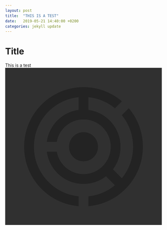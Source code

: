 ```yaml
---
layout: post
title:  "THIS IS A TEST"
date:   2019-05-21 14:40:00 +0200
categories: jekyll update
---
```

# Title
This is a test
![My helpful screenshot](/assets/screenshot.png)